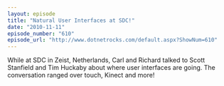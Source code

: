 ```yaml
---
layout: episode
title: "Natural User Interfaces at SDC!"
date: "2010-11-11"
episode_number: "610"
episode_url: "http://www.dotnetrocks.com/default.aspx?ShowNum=610"
---
```


While at SDC in Zeist, Netherlands, Carl and Richard talked to Scott Stanfield and Tim Huckaby about where user interfaces are going. The conversation ranged over touch, Kinect and more!
